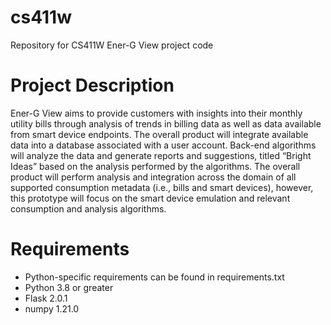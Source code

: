 # cs411w

Repository for CS411W Ener-G View project code

# Project Description

Ener-G View aims to provide customers with insights into their monthly utility bills 
through analysis of trends in billing data as well as data available from smart device endpoints. 
The overall product will integrate available data into a database associated with a user account. 
Back-end algorithms will analyze the data and generate reports and suggestions, titled “Bright Ideas” 
based on the analysis performed by the algorithms. The overall product will perform analysis and 
integration across the domain of all supported consumption metadata (i.e., bills and smart devices), 
however, this prototype will focus on the smart device emulation and relevant consumption and 
analysis algorithms.

# Requirements

- Python-specific requirements can be found in requirements.txt
- Python 3.8 or greater
- Flask 2.0.1
- numpy 1.21.0
